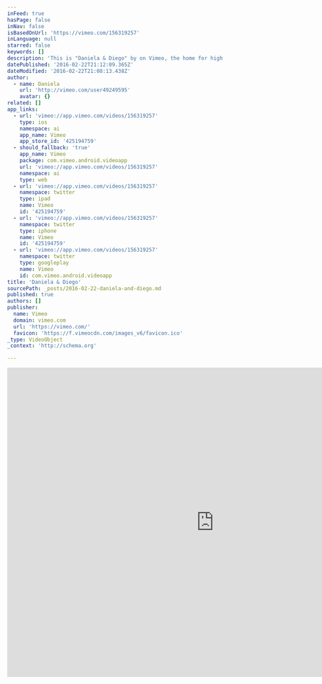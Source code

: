 ```yaml
---
inFeed: true
hasPage: false
inNav: false
isBasedOnUrl: 'https://vimeo.com/156319257'
inLanguage: null
starred: false
keywords: []
description: 'This is "Daniela & Diego" by on Vimeo, the home for high quality videos and the people who love them.'
datePublished: '2016-02-22T21:12:09.365Z'
dateModified: '2016-02-22T21:08:13.438Z'
author:
  - name: Daniela
    url: 'http://vimeo.com/user49249595'
    avatar: {}
related: []
app_links:
  - url: 'vimeo://app.vimeo.com/videos/156319257'
    type: ios
    namespace: ai
    app_name: Vimeo
    app_store_id: '425194759'
  - should_fallback: 'true'
    app_name: Vimeo
    package: com.vimeo.android.videoapp
    url: 'vimeo://app.vimeo.com/videos/156319257'
    namespace: ai
    type: web
  - url: 'vimeo://app.vimeo.com/videos/156319257'
    namespace: twitter
    type: ipad
    name: Vimeo
    id: '425194759'
  - url: 'vimeo://app.vimeo.com/videos/156319257'
    namespace: twitter
    type: iphone
    name: Vimeo
    id: '425194759'
  - url: 'vimeo://app.vimeo.com/videos/156319257'
    namespace: twitter
    type: googleplay
    name: Vimeo
    id: com.vimeo.android.videoapp
title: 'Daniela & Diego'
sourcePath: _posts/2016-02-22-daniela-and-diego.md
published: true
authors: []
publisher:
  name: Vimeo
  domain: vimeo.com
  url: 'https://vimeo.com/'
  favicon: 'https://f.vimeocdn.com/images_v6/favicon.ico'
_type: VideoObject
_context: 'http://schema.org'

---
```

<iframe src="https://cdn.embedly.com/widgets/media.html?src=https%3A%2F%2Fplayer.vimeo.com%2Fvideo%2F156319257&amp;url=https%3A%2F%2Fvimeo.com%2F156319257&amp;image=http%3A%2F%2Fi.vimeocdn.com%2Fvideo%2F557295616_960.jpg&amp;key=b7d04c9b404c499eba89ee7072e1c4f7&amp;type=text%2Fhtml&amp;schema=vimeo" width="960" height="720" scrolling="no" frameborder="0" allowfullscreen="allowfullscreen" style=""></iframe>
